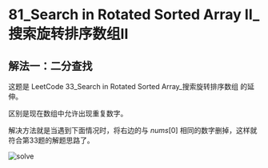 # 81_Search in Rotated Sorted Array II_搜索旋转排序数组Ⅱ

## 解法一：二分查找

这题是 LeetCode 33_Search in Rotated Sorted Array_搜索旋转排序数组 的延伸。

区别是现在数组中允许出现重复数字。

解决方法就是当遇到下面情况时，将右边的与 $nums[0]$ 相同的数字删掉，这样就符合第33题的解题思路了。

![solve]()
